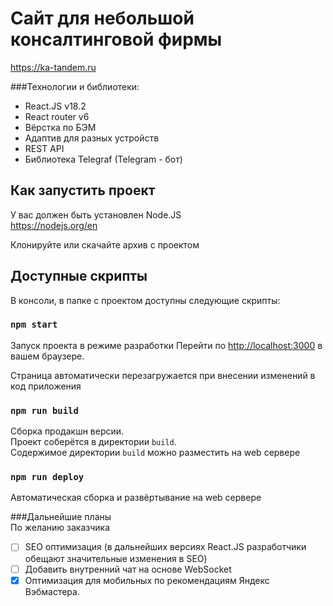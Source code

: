 # Сайт для небольшой консалтинговой фирмы 

https://ka-tandem.ru  

###Технологии и библиотеки:
- React.JS v18.2
- React router v6
- Вёрстка по БЭМ
- Адаптив для разных устройств
- REST API
- Библиотека Telegraf (Telegram - бот)

## Как запустить проект  

У вас должен быть установлен Node.JS  
https://nodejs.org/en  

Клонируйте или скачайте архив с проектом  

## Доступные скрипты  

В консоли, в папке с проектом доступны следующие скрипты:  

### `npm start`

Запуск проекта в режиме разработки
Перейти по [http://localhost:3000](http://localhost:3000) в вашем браузере.

Страница автоматически перезагружается при внесении изменений в код приложения  

### `npm run build`

Сборка продакшн версии.  
Проект соберётся в директории `build`.\
Содержимое директории `build` можно разместить на web сервере  

### `npm run deploy`

Автоматическая сборка и развёртывание на web сервере  

###Дальнейшие планы  
По желанию заказчика  
- [ ] SEO оптимизация (в дальнейших версиях React.JS разработчики обещают значительные изменения в SEO)
- [ ] Добавить внутренний чат на основе WebSocket
- [X] Оптимизация для мобильных по рекомендациям Яндекс Вэбмастера.  
